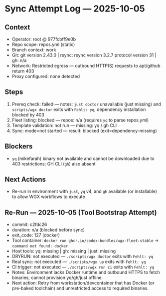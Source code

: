 # Sync Attempt Log — 2025-10-05

## Context
- Operator: root @ 977fcbff9e0b
- Repo scope: repos.yml (static)
- Branch context: work
- Git: git version 2.43.0 | rsync: rsync  version 3.2.7  protocol version 31 | gh: n/a
- Network: Restricted egress — outbound HTTP(S) requests to apt/github return 403
- Proxy configured: none detected

## Steps
1. Prereq check: failed — notes: `just doctor` unavailable (just missing) and `scripts/wgx doctor` exits with `Fehlt: yq`; dependency installation blocked by 403
2. Fleet listing: blocked — repos: n/a (requires `yq` to parse repos.yml)
3. Template validation: not run — missing: yq / gh CLI
4. Sync: mode=not started — result: blocked (exit=dependency-missing)

## Blockers
- `yq` (mikefarah) binary not available and cannot be downloaded due to 403 restrictions; GH CLI (`gh`) also absent

## Next Actions
- Re-run in environment with `just`, `yq` v4, and `gh` available (or installable) to allow WGX workflows to execute

## Re-Run — 2025-10-05 (Tool Bootstrap Attempt)
- commit: c2fdc26
- duration: n/a (blocked before sync)
- exit_code: 127 (docker)
- Tool container: `docker run ghcr.io/codex-bundles/wgx-fleet:stable` → `command not found: docker`
- Host tools: yq: missing | gh: missing | just: missing
- DRYRUN: not executed — `./scripts/wgx doctor` exits with `Fehlt: yq`
- Real sync: not executed — `./scripts/wgx up` exits with `Fehlt: yq`
- CI trigger: not executed — `./scripts/wgx run ci` exits with `Fehlt: yq`
- Notes: Environment lacks Docker runtime and outbound HTTPS to fetch binaries; cannot provision yq/gh/just offline.
- Next action: Retry from workstation/devcontainer that has Docker (or pre-baked toolchain) and unrestricted access to required binaries.
